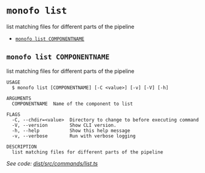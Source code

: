 `monofo list`
=============

list matching files for different parts of the pipeline

* [`monofo list COMPONENTNAME`](#monofo-list-componentname)

## `monofo list COMPONENTNAME`

list matching files for different parts of the pipeline

```
USAGE
  $ monofo list [COMPONENTNAME] [-C <value>] [-v] [-V] [-h]

ARGUMENTS
  COMPONENTNAME  Name of the component to list

FLAGS
  -C, --chdir=<value>  Directory to change to before executing command
  -V, --version        Show CLI version.
  -h, --help           Show this help message
  -v, --verbose        Run with verbose logging

DESCRIPTION
  list matching files for different parts of the pipeline
```

_See code: [dist/src/commands/list.ts](https://github.com/vital-software/monofo-buildkite-plugin/blob/v6.0.2/dist/src/commands/list.ts)_
